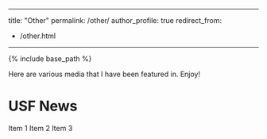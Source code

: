<!-- WIP -->
---
title: "Other"
permalink: /other/
author_profile: true
redirect_from:
  - /other.html
---

{% include base_path %}

Here are various media that I have been featured in. Enjoy!

# USF News

Item 1
Item 2
Item 3